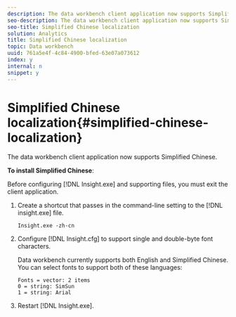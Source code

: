 ```yaml
---
description: The data workbench client application now supports Simplified Chinese.
seo-description: The data workbench client application now supports Simplified Chinese.
seo-title: Simplified Chinese localization
solution: Analytics
title: Simplified Chinese localization
topic: Data workbench
uuid: 761a5e4f-4c84-4900-bfed-63e07a073612
index: y
internal: n
snippet: y
---
```


# Simplified Chinese localization{#simplified-chinese-localization}

The data workbench client application now supports Simplified Chinese.

 **To install Simplified Chinese**:

Before configuring [!DNL Insight.exe] and supporting files, you must exit the client application.

1. Create a shortcut that passes in the command-line setting to the [!DNL insight.exe] file. 

   ```
   Insight.exe -zh-cn
   ```

1. Configure [!DNL Insight.cfg] to support single and double-byte font characters.

   Data workbench currently supports both English and Simplified Chinese. You can select fonts to support both of these languages:

   ```
   Fonts = vector: 2 items 
   0 = string: SimSun 
   1 = string: Arial 
   ```

1. Restart [!DNL Insight.exe].

